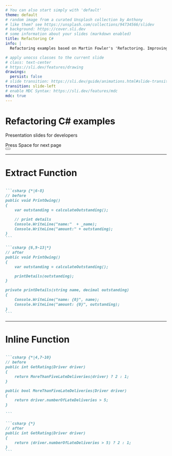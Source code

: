 ```yaml
---
# You can also start simply with 'default'
theme: default
# random image from a curated Unsplash collection by Anthony
# like them? see https://unsplash.com/collections/94734566/slidev
# background: https://cover.sli.dev
# some information about your slides (markdown enabled)
title: Refactoring C#
info: |
  Refactoring examples based on Martin Fowler's 'Refactoring. Improving the design of existing code', 2nd edition, 2019, Pearson Education

# apply unocss classes to the current slide
# class: text-center
# https://sli.dev/features/drawing
drawings:
  persist: false
# slide transition: https://sli.dev/guide/animations.html#slide-transitions
transition: slide-left
# enable MDC Syntax: https://sli.dev/features/mdc
mdc: true
---
```


# Refactoring C# examples

Presentation slides for developers

<div @click="$slidev.nav.next" class="mt-12 py-1" hover:bg="white op-10">
  Press Space for next page <carbon:arrow-right />
</div>

<div class="abs-br m-6 text-xl">
  <button @click="$slidev.nav.openInEditor" title="Open in Editor" class="slidev-icon-btn">
    <carbon:edit />
  </button>
  <a href="https://github.com/flcdrg/csharp-refactoring-slidev" target="_blank" class="slidev-icon-btn">
    <carbon:logo-github />
  </a>
</div>

<!--
The last comment block of each slide will be treated as slide notes. It will be visible and editable in Presenter Mode along with the slide. [Read more in the docs](https://sli.dev/guide/syntax.html#notes)
-->

---

# Extract Function

````md magic-move {lines: true}

```csharp {*|6-8}
// before
public void PrintOwing()
{
    var outstanding = calculateOutstanding();

    // print details
    Console.WriteLine("name:"  + _name);
    Console.WriteLine("amount:" + outstanding);
}
```

```csharp {6,9-13|*}
// after
public void PrintOwing()
{
    var outstanding = calculateOutstanding();

    printDetails(outstanding);
}

private printDetails(string name, decimal outstanding)
{
    Console.WriteLine("name: {0}", name);
    Console.WriteLine("amount: {0}", outstanding);
}
```

````

---

# Inline Function

````md magic-move {lines: true}

```csharp {*|4,7-10}
// before
public int GetRating(Driver driver)
{
    return MoreThanFiveLateDeliveries(driver) ? 2 : 1;
}

public bool MoreThanFiveLateDeliveries(Driver driver)
{
    return driver.numberOfLateDeliveries > 5;
}

```

```csharp {*}
// after
public int GetRating(Driver driver)
{
    return (driver.numberOfLateDeliveries > 5) ? 2 : 1;
}
```

````
